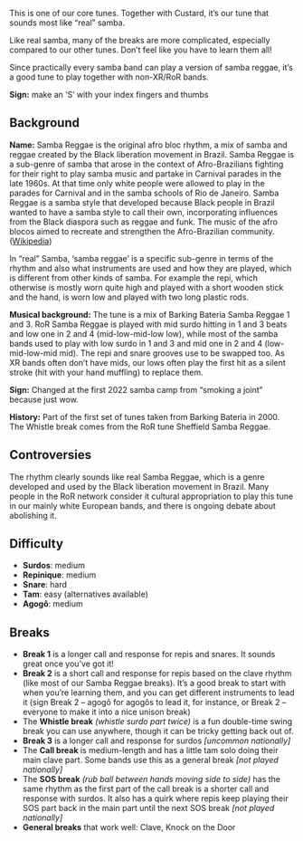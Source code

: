 This is one of our core tunes. Together with Custard, it’s our tune that sounds most like “real” samba.

Like real samba, many of the breaks are more complicated, especially compared to our other tunes. Don’t feel like you have to learn them all!

Since practically every samba band can play a version of samba reggae, it’s a good tune to play together with non-XR/RoR bands.

**Sign:** make an ‘S’ with your index fingers and thumbs

## Background

**Name:** Samba Reggae is the original afro bloc rhythm, a mix of samba and reggae created by the Black liberation movement in Brazil. Samba Reggae is a sub-genre of samba that arose in the context of Afro-Brazilians fighting for their right to play samba music and partake in Carnival parades in the late 1960s. At that time only white people were allowed to play in the parades for Carnival and in the samba schools of Rio de Janeiro. Samba Reggae is a samba style that developed because Black people in Brazil wanted to have a samba style to call their own, incorporating influences from the Black diaspora such as reggae and funk. The music of the afro blocos aimed to recreate and strengthen the Afro-Brazilian community. ([Wikipedia](https://en.wikipedia.org/wiki/Samba_reggae))

In “real” Samba, ‘samba reggae’ is a specific sub-genre in terms of the rhythm and also what instruments are used and how they are played, which is different from other kinds of samba. For example the repi, which otherwise is mostly worn quite high and played with a short wooden stick and the hand, is worn low and played with two long plastic rods.

**Musical background:** The tune is a mix of Barking Bateria Samba Reggae 1 and 3. RoR Samba Reggae is played with mid surdo hitting in 1 and 3 beats and low one in 2 and 4 (mid-low-mid-low low), while most of the samba bands used to play with low surdo in 1 and 3 and mid one in 2 and 4 (low-mid-low-mid mid). The repi and snare grooves use to be swapped too. As XR bands often don’t have mids, our lows often play the first hit as a silent stroke (hit with your hand muffling) to replace them.

**Sign:** Changed at the first 2022 samba camp from “smoking a joint” because just wow.

**History:** Part of the first set of tunes taken from Barking Bateria in 2000.
The Whistle break comes from the RoR tune Sheffield Samba Reggae.

## Controversies

The rhythm clearly sounds like real Samba Reggae, which is a genre developed and used by the Black liberation movement in Brazil. Many people in the RoR network consider it cultural appropriation to play this tune in our mainly white European bands, and there is ongoing debate about abolishing it.

## Difficulty

* **Surdos**: medium
* **Repinique**: medium
* **Snare**: hard
* **Tam**: easy (alternatives available)
* **Agogô**: medium

## Breaks

* **Break 1** is a longer call and response for repis and snares. It sounds great once you’ve got it!
* **Break 2** is a short call and response for repis based on the clave rhythm (like most of our Samba Reggae breaks). It’s a good break to start with when you’re learning them, and you can get different instruments to lead it (sign Break 2 – agogô for agogôs to lead it, for instance, or Break 2 – everyone to make it into a nice unison break)
* The **Whistle break** *(whistle surdo part twice)* is a fun double-time swing break you can use anywhere, though it can be tricky getting back out of.
* **Break 3** is a longer call and response for surdos _\[uncommon nationally\]_
* The **Call break** is medium-length and has a little tam solo doing their main clave part. Some bands use this as a general break _\[not played nationally\]_
* The **SOS break** *(rub ball between hands moving side to side)* has the same rhythm as the first part of the call break is a shorter call and response with surdos. It also has a quirk where repis keep playing their SOS part back in the main part until the next SOS break _\[not played nationally\]_
* **General breaks** that work well: Clave, Knock on the Door
